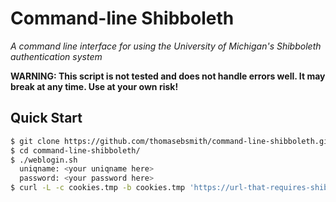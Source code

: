 # Command-line Shibboleth
*A command line interface for using the University of Michigan's
Shibboleth authentication system*

**WARNING: This script is not tested and does not handle errors well.
It may break at any time. Use at your own risk!**

## Quick Start
```sh
$ git clone https://github.com/thomasebsmith/command-line-shibboleth.git
$ cd command-line-shibboleth/
$ ./weblogin.sh
  uniqname: <your uniqname here>
  password: <your password here>
$ curl -L -c cookies.tmp -b cookies.tmp 'https://url-that-requires-shibboleth'
